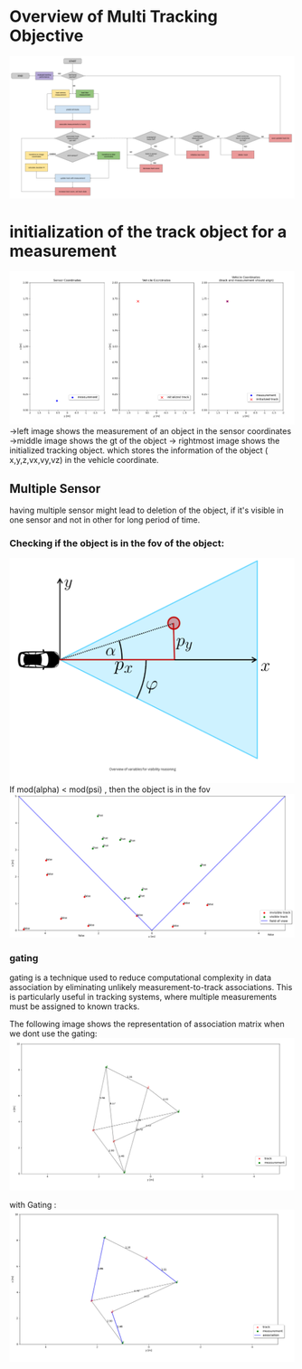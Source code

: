 





# Overview of Multi Tracking Objective

![alt text](images/multi_tracking_overview.png)


# initialization of the track object for a measurement
![alt text](images/track_init.png)
->left image shows the measurement of an object in the sensor coordinates
->middle image shows the gt of the object
-> rightmost image shows the initialized tracking object. which stores the information of the object ( x,y,z,vx,vy,vz) in the vehicle coordinate.

## Multiple Sensor 
having multiple sensor might lead to deletion of the object, if it's visible in one sensor and not in other for long period of time.

### Checking if the object is in the fov of the object:
![alt text](images/fov.png)
If mod(alpha) < mod(psi) , then the object is in the fov
![alt text](images/fov_example.png)

### gating
gating is a technique used to reduce computational complexity in data association by eliminating unlikely measurement-to-track associations. This is particularly useful in tracking systems, where multiple measurements must be assigned to known tracks.

The following image shows the representation of association matrix when we dont use the gating:
![alt text](images/without_gating.png)

with Gating :
![alt text](images/with_gating.png)